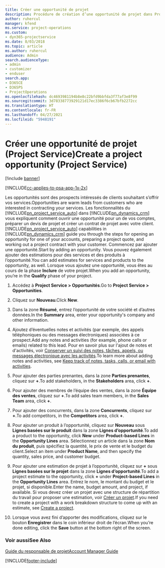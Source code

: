 ```yaml
---
title: Créer une opportunité de projet
description: Procédure de création d’une opportunité de projet dans Project Service
author: ruhercul
manager: kfend
ms.service: project-operations
ms.custom:
- dyn365-projectservice
ms.date: 8/03/2018
ms.topic: article
ms.author: ruhercul
audience: Admin
search.audienceType:
- admin
- customizer
- enduser
search.app:
- D365CE
- D365PS
- ProjectOperations
ms.openlocfilehash: dc4693981194b8e8c22bfd9bbfda3f77af3e8f99
ms.sourcegitcommit: 3d78338773929121d17ec3386f6cb67bfb2272cc
ms.translationtype: HT
ms.contentlocale: fr-FR
ms.lasthandoff: 04/27/2021
ms.locfileid: "5948191"
---
```

# <a name="create-a-project-opportunity-project-service"></a><span data-ttu-id="dab0b-103">Créer une opportunité de projet (Project Service)</span><span class="sxs-lookup"><span data-stu-id="dab0b-103">Create a project opportunity (Project Service)</span></span>

[!include [banner](../includes/psa-now-project-operations.md)]

[!INCLUDE[cc-applies-to-psa-app-1x-2x](../includes/cc-applies-to-psa-app-1x-2x.md)]

<span data-ttu-id="dab0b-104">Les opportunités sont des prospects intéressés de clients souhaitant s’offrir vos services.</span><span class="sxs-lookup"><span data-stu-id="dab0b-104">Opportunities are warm leads from customers who are interested in contracting your services.</span></span> <span data-ttu-id="dab0b-105">Les fonctionnalités du [!INCLUDE[pn_project_service_auto](../includes/pn-project-service-auto.md)] dans [!INCLUDE[pn_dynamics_crm](../includes/pn-dynamics-crm.md)] vous expliquent comment ouvrir une opportunité pour un de vos comptes, préparer un devis de projet et créer un contrat de projet avec votre client.</span><span class="sxs-lookup"><span data-stu-id="dab0b-105">[!INCLUDE[pn_project_service_auto](../includes/pn-project-service-auto.md)] capabilities in [!INCLUDE[pn_dynamics_crm](../includes/pn-dynamics-crm.md)] guide you through the steps for opening an opportunity for one of your accounts, preparing a project quote, and working out a project contract with your customer.</span></span> <span data-ttu-id="dab0b-106">Commencez par ajouter une opportunité.</span><span class="sxs-lookup"><span data-stu-id="dab0b-106">Start by adding an opportunity.</span></span> <span data-ttu-id="dab0b-107">Vous pouvez également ajouter des estimations pour des services et des produits à l’opportunité.</span><span class="sxs-lookup"><span data-stu-id="dab0b-107">You can add estimates for services and products to the opportunity, as well.</span></span> <span data-ttu-id="dab0b-108">Lorsque vous ajoutez une opportunité, vous êtes au cours de la phase **Inclure** de votre projet.</span><span class="sxs-lookup"><span data-stu-id="dab0b-108">When you add an opportunity, you’re in the **Qualify** phase of your project.</span></span>  
  
1.  <span data-ttu-id="dab0b-109">Accédez à **Project Service > Opportunités**.</span><span class="sxs-lookup"><span data-stu-id="dab0b-109">Go to **Project Service > Opportunities**.</span></span>  
  
2.  <span data-ttu-id="dab0b-110">Cliquez sur **Nouveau**.</span><span class="sxs-lookup"><span data-stu-id="dab0b-110">Click **New**.</span></span>  
  
3.  <span data-ttu-id="dab0b-111">Dans la zone **Résumé**, entrez l’opportunité de votre société et d’autres données.</span><span class="sxs-lookup"><span data-stu-id="dab0b-111">In the **Summary** area, enter your opportunity's company and other information.</span></span>  
  
4.  <span data-ttu-id="dab0b-112">Ajoutez d’éventuelles notes et activités (par exemple, des appels téléphoniques ou des messages électroniques) associées à ce prospect.</span><span class="sxs-lookup"><span data-stu-id="dab0b-112">Add any notes and activities (for example, phone calls or emails) related to this lead.</span></span> <span data-ttu-id="dab0b-113">Pour en savoir plus sur l'ajout de notes et d'activités, voir [Conserver un suivi des notes, tâches, appels, ou messages électronique avec les activités](/dynamics365/customerengagement/on-premises/basics/work-with-activities).</span><span class="sxs-lookup"><span data-stu-id="dab0b-113">To learn more about adding notes and activities, see [Keep track of notes, tasks, calls, or email with activities](/dynamics365/customerengagement/on-premises/basics/work-with-activities).</span></span>  
  
5.  <span data-ttu-id="dab0b-114">Pour ajouter des parties prenantes, dans la zone **Parties prenantes**, cliquez sur **+**.</span><span class="sxs-lookup"><span data-stu-id="dab0b-114">To add stakeholders, in the **Stakeholders** area, click **+**.</span></span>  
  
6.  <span data-ttu-id="dab0b-115">Pour ajouter des membres de l’équipe des ventes, dans la zone **Équipe des ventes**, cliquez sur **+**.</span><span class="sxs-lookup"><span data-stu-id="dab0b-115">To add sales team members, in the **Sales Team** area, click **+**.</span></span>  
  
7.  <span data-ttu-id="dab0b-116">Pour ajouter des concurrents, dans la zone **Concurrents**, cliquez sur **+**.</span><span class="sxs-lookup"><span data-stu-id="dab0b-116">To add competitors, in the **Competitors** area, click **+**.</span></span>  
  
8.  <span data-ttu-id="dab0b-117">Pour ajouter un produit à l’opportunité, cliquez sur **Nouveau** sous **Lignes basées sur le produit** dans la zone **Lignes d’opportunité**.</span><span class="sxs-lookup"><span data-stu-id="dab0b-117">To add a product to the opportunity, click **New** under **Product-based Lines** in the **Opportunity Lines** area.</span></span> <span data-ttu-id="dab0b-118">Sélectionnez un article dans la zone **Nom du produit**, puis spécifiez la quantité, le prix de vente et le budget du client.</span><span class="sxs-lookup"><span data-stu-id="dab0b-118">Select an item under **Product Name**, and then specify the quantity, sales price, and customer budget.</span></span>  
  
9. <span data-ttu-id="dab0b-119">Pour ajouter une estimation de projet à l’opportunité, cliquez sur **+** sous **Lignes basées sur le projet** dans la zone **Lignes d’opportunité**.</span><span class="sxs-lookup"><span data-stu-id="dab0b-119">To add a project estimate to the opportunity, click **+** under **Project-based Lines** in the **Opportunity Lines** area.</span></span> <span data-ttu-id="dab0b-120">Entrez le nom, le montant du budget et le projet, si disponible.</span><span class="sxs-lookup"><span data-stu-id="dab0b-120">Enter the name, budget amount, and project, if available.</span></span> <span data-ttu-id="dab0b-121">Si vous devez créer un projet avec une structure de répartition du travail pour proposer une estimation, voir [Créer un projet](../psa/create-project.md).</span><span class="sxs-lookup"><span data-stu-id="dab0b-121">If you need to create a project with a work breakdown structure to come up with an estimate, see [Create a project](../psa/create-project.md).</span></span>  
  
10. <span data-ttu-id="dab0b-122">Lorsque vous avez fini d’apporter des modifications, cliquez sur le bouton **Enregistrer** dans le coin inférieur droit de l’écran.</span><span class="sxs-lookup"><span data-stu-id="dab0b-122">When you’re done editing, click the **Save** button at the bottom right of the screen.</span></span>  
  
### <a name="see-also"></a><span data-ttu-id="dab0b-123">Voir aussi</span><span class="sxs-lookup"><span data-stu-id="dab0b-123">See Also</span></span>  
 [<span data-ttu-id="dab0b-124">Guide du responsable de projet</span><span class="sxs-lookup"><span data-stu-id="dab0b-124">Account Manager Guide</span></span>](../psa/account-manager-guide.md)


[!INCLUDE[footer-include](../includes/footer-banner.md)]